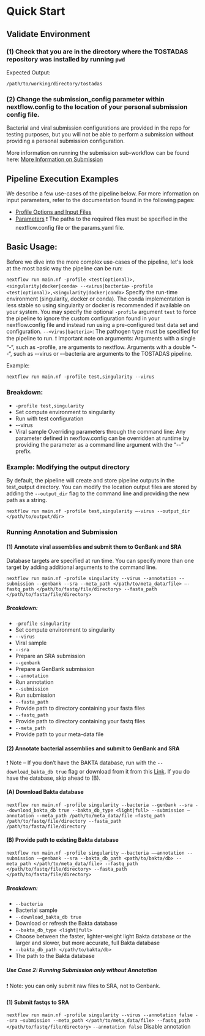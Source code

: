 # Quick Start

## Validate Environment
### (1) Check that you are in the directory where the TOSTADAS repository was installed by running `pwd`
Expected Output:

`/path/to/working/directory/tostadas`
### (2) Change the submission_config parameter within nextflow.config to the location of your personal submission config file.
Bacterial and viral submission configurations are provided in the repo for testing purposes, but you will not be able to perform a submission without providing a personal submission configuration.

More information on running the submission sub-workflow can be found here: [More Information on Submission](https://github.com/CDCgov/tostadas/wiki/Profile-Options-&-Input-Files#running-submission-only)

## Pipeline Execution Examples
We describe a few use-cases of the pipeline below. For more information on input parameters, refer to the documentation found in the following pages:

* [Profile Options and Input Files](https://github.com/CDCgov/tostadas/wiki/Profile-Options-&-Input-Files)
* [Parameters](https://github.com/CDCgov/tostadas/wiki/Parameters)
❗ The paths to the required files must be specified in the nextflow.config file or the params.yaml file.

## Basic Usage:
Before we dive into the more complex use-cases of the pipeline, let's look at the most basic way the pipeline can be run:

`nextflow run main.nf -profile <test(optional)>,<singularity|docker|conda> --<virus|bacteria>`
`-profile <test(optional)>,<singularity|docker|conda>`
Specify the run-time environment (singularity, docker or conda). The conda implementation is less stable so using singularity or docker is recommended if available on your system.
You may specify the optional `-profile` argument `test` to force the pipeline to ignore the custom configuration found in your nextflow.config file and instead run using a pre-configured test data set and configuration.
`--<virus|bacteria>`:
The pathogen type must be specified for the pipeline to run.
❗ Important note on arguments: Arguments with a single “-“, such as -profile, are arguments to nextflow. Arguments with a double “--“, such as --virus or –-bacteria are arguments to the TOSTADAS pipeline.

Example:

`nextflow run main.nf -profile test,singularity --virus`
### Breakdown:

* `-profile test,singularity`
 * Set compute environment to singularity
 * Run with test configuration
* --virus
 * Viral sample
Overriding parameters through the command line:
Any parameter defined in nexflow.config can be overridden at runtime by providing the parameter as a command line argument with the “--” prefix.

### Example: Modifying the output directory

By default, the pipeline will create and store pipeline outputs in the test_output directory. You can modify the location output files are stored by adding the `--output_dir` flag to the command line and providing the new path as a string.

`nextflow run main.nf -profile test,singularity –-virus --output_dir </path/to/output/dir>`
### Running Annotation and Submission
#### (1) Annotate viral assemblies and submit them to GenBank and SRA

Database targets are specified at run time. You can specify more than one target by adding additional arguments to the command line.

`nextflow run main.nf -profile singularity --virus --annotation --submission --genbank --sra --meta_path </path/to/meta_data/file> –-fastq_path </path/to/fastq/file/directory> --fasta_path </path/to/fasta/file/directory>`
##### Breakdown:

* `-profile singularity`
 * Set compute environment to singularity
* `--virus`
 * Viral sample
* `--sra`
 * Prepare an SRA submission
* `--genbank`
 * Prepare a GenBank submission
* `--annotation`
 * Run annotation
* `--submission`
 * Run submission
* `--fasta_path`
 * Provide path to directory containing your fasta files
* `--fastq_path`
 * Provide path to directory containing your fastq files
* `--meta_path`
 * Provide path to your meta-data file
#### (2) Annotate bacterial assemblies and submit to GenBank and SRA

❗ Note – If you don’t have the BAKTA database, run with the `--download_bakta_db true` flag or download from it from this [Link](https://zenodo.org/records/10522951). If you do have the database, skip ahead to (B).

#### (A) Download Bakta database

`nextflow run main.nf -profile singularity --bacteria --genbank --sra --download_bakta_db true --bakta_db_type <light|full> --submission –annotation --meta_path /path/to/meta_data/file –fastq_path /path/to/fastq/file/directory --fasta_path /path/to/fasta/file/directory`
#### (B) Provide path to existing Bakta database

`nextflow run main.nf -profile singularity –-bacteria ––annotation --submission -–genbank --sra --bakta_db_path <path/to/bakta/db> --meta_path </path/to/meta_data/file> --fastq_path </path/to/fastq/file/directory> --fasta_path </path/to/fasta/file/directory>`
##### Breakdown:

* `--bacteria`
 * Bacterial sample
* `--download_bakta_db true`
 * Download or refresh the Bakta database
* `--bakta_db_type <light|full>`
 * Choose between the faster, lighter-weight light Bakta database or the larger and slower, but more accurate, full Bakta database
* `--bakta_db_path </path/to/bakta/db>`
 * The path to the Bakta database
##### Use Case 2: Running Submission only without Annotation

❗ Note: you can only submit raw files to SRA, not to Genbank.

#### (1) Submit fastqs to SRA

`nextflow run main.nf -profile singularity --virus --annotation false --sra –submission --meta_path </path/to/meta_data/file> --fastq_path </path/to/fastq/file/directory>`
`--annotation false`
Disable annotation